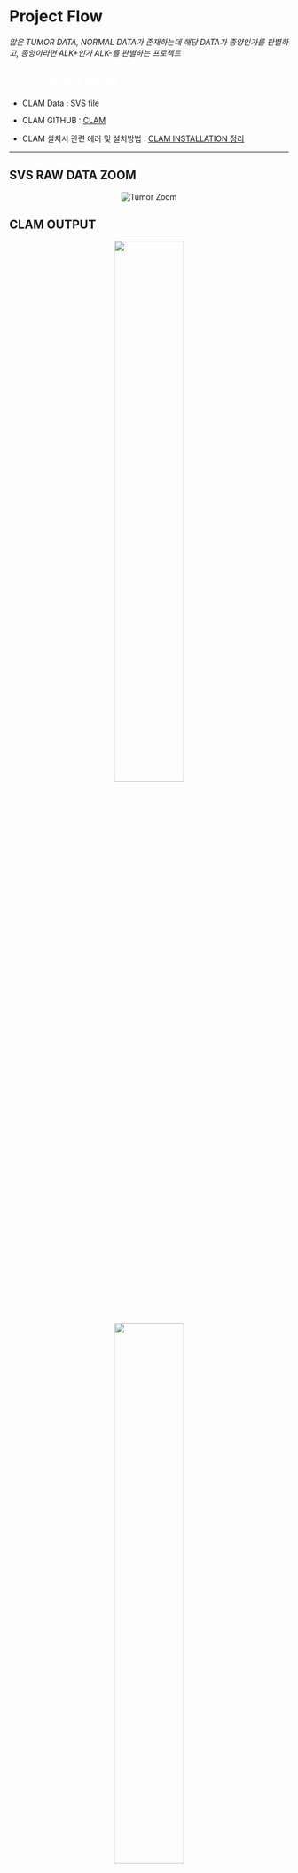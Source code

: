 # Project Flow 

*많은 TUMOR DATA, NORMAL DATA가 존재하는데 해당 DATA가 종양인가를 판별하고, 종양이라면 ALK+인가 ALK-를 판별하는 프로젝트*

## <span style="color : white;">CLAM INPUT DATA </span>
 - CLAM Data : SVS file

 - CLAM GITHUB : [CLAM](https://github.com/mahmoodlab/CLAM)
 - CLAM 설치시 관련 에러 및 설치방법 : [CLAM INSTALLATION 정리](https://www.notion.so/CLAM-2023-6-19-2697424e02e04f91a3f27c21c0ecf591?pvs=4)

---
<p align='center'>
<h2>SVS RAW DATA ZOOM</h2>
</p>

<p align="center">
  <img src="_gitImage/TumorZoom.gif" alt="Tumor Zoom" />
</p>


## CLAM OUTPUT
<p align="center">
  <img src="_gitImage/tumormapping.png" width="50%" />
  <img src="_gitImage/tumormaping2.png" width="50%" />
</p> 

---


## Our OUTPUT


# 
## Pre-requisites 
- ###  DATA : SVS File, CLAM을 돌린 JPEG 파일 
--- 

## <span style="color : white;">CLASSIFICATION INPUT DATA </span>



### Patch : 
    - SVS File 과 CLAM 결과물에서 Red 비율이 높은 부분을 Matching해서 추출

    - * 위에서 뽑힌 Patch 이름에 width, height가 저장되어 있음 | ex) patch1_#312_441.png 
    - * 추가적으로 LUAC의 Dataset 특성상 이 파일에 대한 경로는 따로 바뀌어야 할 수 있음
         ∵ Dataset을 수동으로 Crop해야해서 하나의 LUAC SVS FILE에서 여러장의 ALK+,ALK- Dataset이 나올 수 있기 때문에
    * Patch 경로는 다음과 같음
        + PATCH
                + LUAC
                     + LUAC_1-1_
                        LUAC_1-1_#width_height.png....
                     + LUAC_2-1_
                        LUAC_2-1_#width_height.png....
                     + LUAC_3-1_
                     + LUAC_4-1_
                     + LUAC_5-1_
                     + LUAC_6-1_
                     + LUAC_7-1_
                     + LUAC_8-1_
                     + LUAC_9-1_
                     + LUAC_10-1_
                     + LUAC_11-1_
                     + LUAC_12-1_
                     + LUAC_13-1_
                     + LUAC_14-1_

                + SSSF
                     + SF17-0084
                     + SS17-7764
                     + SS18-1987
                     + SS22-2650
                     + SS22-6559

                + TCGA
                     + TCGA-50a_
                     + TCGA-50b_
                     + TCGA_67aD
                     + TCGA_67aT
                     + TCGA-67b_
                     + TCGA-67c_
                     + TCGA-78a_
                     + TCGA-78b_
                     + TCGA-78c_
                     + TCGA-86a_

                + YS

                     + YS12-1606
                     + YS15-1117
                     + YS16-2177
                     + YS17-2284
                     + YS18-3319
                     + YS19-0568
                     + YS19-0946
                     + YS19-2439
                     + YS20-0561
                     + YS20-2317








## PYTHON CODE 설명 
    - makePatch.py :
        [LUAC, SSSF, TCGA, YS] 해당 4개의 Tumor에 대해서 Data를 Sampling 
        SVS File 과 CLAM 결과물 JPEG Ratio 가 16:16인 데이터셋에 대해서만 Sampling 
        
        


---
    - dataset.py :
        - Define TumorDataset Class 
        - 이후에 makeDataset.py 에서 Train,Test 각각의 Dataset 생성 
        - 해당 Dataset을 DataLoader의 argument로 전달 

---
    - train.py :
        - Json, TXT File Path 의 Dataset을 기반으로  Training 시작
        - BCEWithLogitLoss로 Class Imbalance 의 최적 Loss를 찾음
          - Code 내에서 데이터의 비율을 10:1, 5:1, 3:1 로 줄여나가면서 해당 Weight를 계산
          - 해당 Model은 Default로 [1,1] ~ [1.6,1] 까지 0.1씩 늘려가면서 실행
        - Epoch, Batch_size, Save_path 등은 argparse를 통해서 설정
        




--- 


## Storage Patch Folder 
+ ### ImageTxtFile
        
    + negative_test.txt

    + negative_train.txt

    + positive_test.txt

    + positive_train.txt 

+ ###  ImageTxt.py, tumorAnnotation.json을 통해서 생성 (LUAC Data에 대해서는 Crop후 추가적으로 데이터 Extraction 할 예정)

+ <span style="color : blue;"> 각각의 TXT파일에는 Train Image Patch, Test Image Patch 를 저장함 </span>    
  
* 추가적으로 데이터를 추가는 tumorAnnotation.json 에 추가 후 데이터셋 생성 
  #


  
## Source Code 

## Train

```
python main.py --learning_rate --batch_size --epochs --batch_size --model_save_path --pretrained


args : 
    Training 시 argument (3090 EA 2 기준)
    - batch_size : 80000
    - epochs : 50
```

  #
## Sigmoid Result 
```c
python main.py  --pretrained=True 

```


## 코드 실행 순서 
```
1. CLAM 을 통한 SVS FILE HEATMAP 생성

2 . CLAM_DATASET(클램결과), DATASET(SVS파일)경로를 MAPPING 되도록 위치

3. MakePatch.py를 수행
    3.1 이 때, Patch를 뽑고싶은 기준 Pixel 값은 개인적으로 수정

4. ImageTxtFile/ImageTxt.py를 실행하여 Train경로를 저장한 Txt파일 생성 
    4.1 MakeDataset.py를 통해서 Dataset을 생성
    4.2 main.py 를 통해 Training | Testing | SigmoidScoreMap 코드 수행 

```





---
  # 
## 해야 할 내용들 정리 해놓음 
```
1. LUAC Dataset에 대한 추가적인 정보가 들어온다면, 그에 맞게 데이터셋을 생성하고, 재훈련

2. Model에서 최적의 Paramter를 찾도록 모델을 훈련
    -> 현재 BCELoss내에서 Pos Weight를 변형해가면서 코드를 수행중 
    -> 이후에 learning rate도 바꿔보면서 훈련해볼 예정(Local Optimal 에 빠지는거 같은 느낌)
    
3. 현재는 ResNet-18 Model을 사용중이지만, Dataset이 충분히 많으니, Layer가 조금 더 깊은 Model들을 사용해도 좋을 거같음
    -> Dataset이 많긴하지만, Sampling에서 Noise가 많았기 때문에 이게 걱정이긴 함 
```


---

  #
## 주의 할 점
```
- 개인 PC RAM 16GB / RTX 3060 1EA 기준 CLAM HeatMap 실행 시, OOM(Out of Memory) Error로 하나의 SVS File씩 돌아가서 반복적으로 csv파일을 지워나가면서 수행해야 했습니다.
- 서버 RTX3090 2EA / RAM 128GB 에서는 충분히 돌아갔으니 이점 유의해서 돌리면 될 거 같습니다.(

지금 작성하고 있는 README.md파일(내 작업폴더 기준으로)은 현재 프로젝트 어디까지 진행되었는지, 어떻게 진행할 예정인지에 대해서 적어놨기 때문에 수정해도 
좋으나 표시나 사전에 말해주세요.
```
